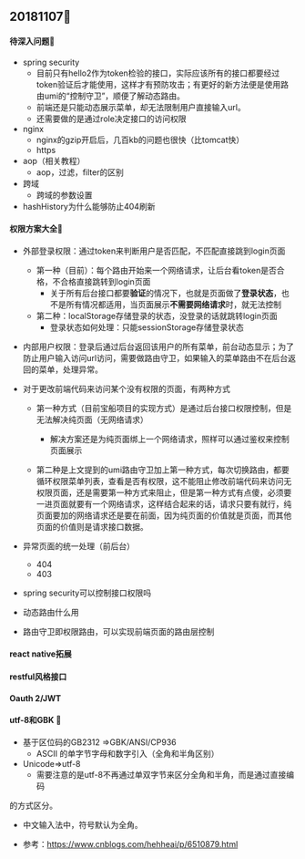 ## 20181107:love_hotel:

#### 待深入问题:rocket:

* spring security
  * 目前只有hello2作为token检验的接口，实际应该所有的接口都要经过token验证后才能使用，这样才有预防攻击；有更好的新方法便是使用路由umi的“控制守卫”，顺便了解动态路由。
  * 前端还是只能动态展示菜单，却无法限制用户直接输入url。
  * 还需要做的是通过role决定接口的访问权限
* nginx
  * nginx的gzip开启后，几百kb的问题也很快（比tomcat快）
  * https
* aop（相关教程）
  * aop，过滤，filter的区别
* 跨域
  * 跨域的参数设置
* hashHistory为什么能够防止404刷新

#### 权限方案大全:rocket:

* 外部登录权限：通过token来判断用户是否匹配，不匹配直接跳到login页面
  * 第一种（目前）：每个路由开始来一个网络请求，让后台看token是否合格，不合格直接跳转到login页面
    * 关于所有后台接口都要**验证**的情况下，也就是页面做了**登录状态**，也不是所有情况都适用，当页面展示**不需要网络请求**时，就无法控制
  * 第二种：localStorage存储登录的状态，没登录的话就跳转login页面
    * 登录状态如何处理：只能sessionStorage存储登录状态
* 内部用户权限：登录后通过后台返回该用户的所有菜单，前台动态显示；为了防止用户输入访问url访问，需要做路由守卫，如果输入的菜单路由不在后台返回的菜单，处理异常。
* 对于更改前端代码来访问某个没有权限的页面，有两种方式

  * 第一种方式（目前宝船项目的实现方式）是通过后台接口权限控制，但是无法解决纯页面（无网络请求）
    * 解决方案还是为纯页面绑上一个网络请求，照样可以通过鉴权来控制页面展示

  * 第二种是上文提到的umi路由守卫加上第一种方式，每次切换路由，都要循环权限菜单列表，查看是否有权限，这不能阻止修改前端代码来访问无权限页面，还是需要第一种方式来阻止，但是第一种方式有点傻，必须要一进页面就要有一个网络请求，这样结合起来的话，请求只要有就行，纯页面要加的网络请求还是要在前面，因为纯页面的价值就是页面，而其他页面的价值则是请求接口数据。
* 异常页面的统一处理（前后台）
  * 404
  * 403
* spring security可以控制接口权限吗
* 动态路由什么用
* 路由守卫即权限路由，可以实现前端页面的路由层控制



#### react native拓展

#### restful风格接口

#### Oauth 2/JWT 

#### utf-8和GBK :rose:

* 基于区位码的GB2312 =>GBK/ANSI/CP936
  * ASCII 的单字节字母和数字引入（全角和半角区别）
* Unicode=>utf-8
  * 需要注意的是utf-8不再通过单双字节来区分全角和半角，而是通过直接编码

的方式区分。

* 中文输入法中，符号默认为全角。

* 参考：https://www.cnblogs.com/hehheai/p/6510879.html









